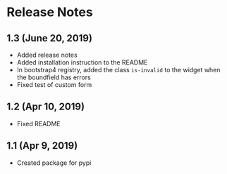 # Release Notes
## 1.3 (June 20, 2019)
 * Added release notes
 * Added installation instruction to the README
 * In bootstrap4 registry, added the class `is-invalid` to the widget when the boundfield has errors
 * Fixed test of custom form

## 1.2 (Apr 10, 2019)
 * Fixed README

## 1.1 (Apr 9, 2019)
 * Created package for pypi
